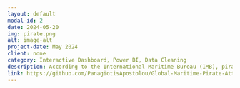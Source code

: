 ```yaml
---
layout: default
modal-id: 2
date: 2024-05-20
img: pirate.png
alt: image-alt
project-date: May 2024
client: none
category: Interactive Dashboard, Power BI, Data Cleaning
description: According to the International Maritime Bureau (IMB), piracy causes a loss of about $ 25 billion a year in global economic losses due to theft, ransoms, increased insurance costs, etc. Our goal is to analyze the phenomenon and help to create the right KPIs to prevent piracy by identifying the influencing factors behind attacks.
link: https://github.com/PanagiotisApostolou/Global-Maritime-Pirate-Attacks-1994-2020-
---
```

